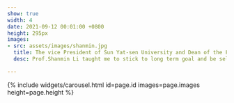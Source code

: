 ```yaml
---
show: true
width: 4
date: 2021-09-12 00:01:00 +0800
height: 295px
images:
- src: assets/images/shanmin.jpg
  title: The vice President of Sun Yat-sen University and Dean of the Faculty of Economics (Lingnan Colledge).
  desc: Prof.Shanmin Li taught me to stick to long term goal and be self-descipline in order to be a successful entrepreneur. He taught me that "Character is revealed in small matters; principles are revealed in large ones“。He also told me to read some philosophy books and have a high good social skills to cooperate with the others.

---
```


{% include widgets/carousel.html id=page.id images=page.images height=page.height %}
